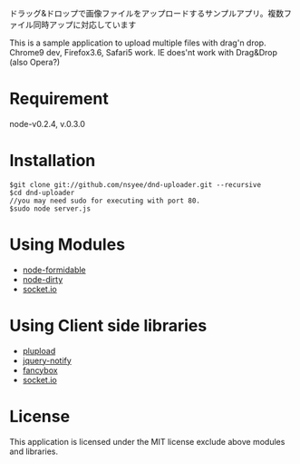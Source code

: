ドラッグ&ドロップで画像ファイルをアップロードするサンプルアプリ。複数ファイル同時アップに対応しています

This is a sample application to upload multiple files with drag'n drop.
Chrome9 dev, Firefox3.6, Safari5 work. IE does'nt work with Drag&Drop (also Opera?)


# Requirement
node-v0.2.4, v.0.3.0

# Installation

	$git clone git://github.com/nsyee/dnd-uploader.git --recursive
	$cd dnd-uploader
	//you may need sudo for executing with port 80.
	$sudo node server.js

# Using Modules
* [node-formidable](http://github.com/felixge/node-formidable)
* [node-dirty](http://github.com/felixge/node-dirty)
* [socket.io](http://socket.io/)

# Using Client side libraries
* [plupload](http://www.plupload.com/)
* [jquery-notify](https://github.com/ehynds/jquery-notify)
* [fancybox](http://fancybox.net/) 
* [socket.io](http://socket.io/)

# License
This application is licensed under the MIT license exclude above modules and libraries.